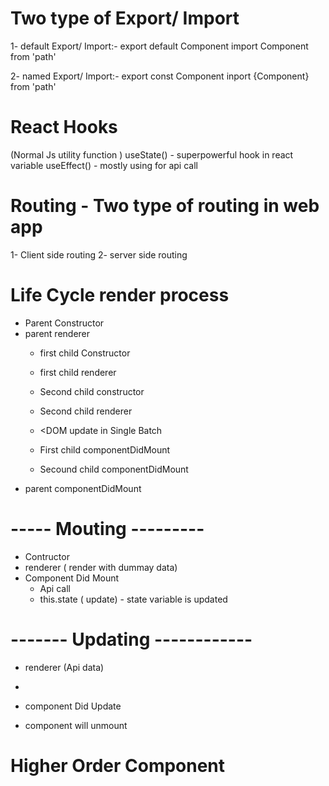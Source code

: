 # Two type of Export/ Import

1- default Export/ Import:-
    export default Component
    import Component from 'path'

2- named Export/ Import:-
    export const Component
    inport {Component} from 'path'



# React Hooks
 (Normal Js utility function )
 useState() - superpowerful hook in react variable
 useEffect() - mostly using for api call


 # Routing - Two type of routing in web app
 1- Client side routing
 2- server side routing
 


 # Life Cycle render process
 - Parent Constructor
 - parent renderer
    - first child Constructor
    - first child renderer

    - Second child constructor
    - Second child renderer

    - <DOM update in Single Batch
    - First child componentDidMount
    - Secound child componentDidMount
- parent componentDidMount



# ----- Mouting ---------
- Contructor
- renderer ( render with dummay data)
- Component Did Mount 
    - Api call
    - this.state ( update) - state variable is updated

# ------- Updating ------------
- renderer (Api data)
- <HTML with new data>
- component Did Update

- component will unmount 



# Higher Order Component